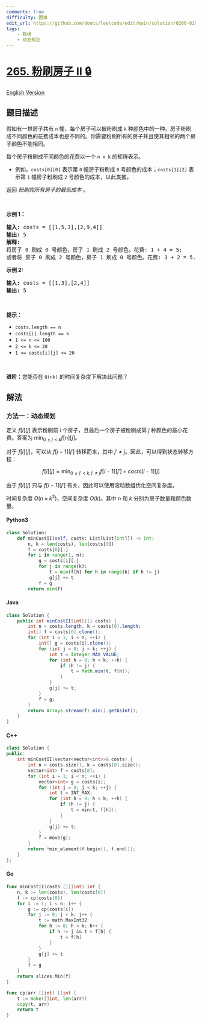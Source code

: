 ```yaml
---
comments: true
difficulty: 困难
edit_url: https://github.com/doocs/leetcode/edit/main/solution/0200-0299/0265.Paint%20House%20II/README.md
tags:
    - 数组
    - 动态规划
---
```


<!-- problem:start -->

# [265. 粉刷房子 II 🔒](https://leetcode.cn/problems/paint-house-ii)

[English Version](/solution/0200-0299/0265.Paint%20House%20II/README_EN.md)

## 题目描述

<!-- description:start -->

<p>假如有一排房子共有&nbsp;<code>n</code>&nbsp;幢，每个房子可以被粉刷成 <code>k</code>&nbsp;种颜色中的一种。房子粉刷成不同颜色的花费成本也是不同的。你需要粉刷所有的房子并且使其相邻的两个房子颜色不能相同。</p>

<p>每个房子粉刷成不同颜色的花费以一个 <code>n x k</code> 的矩阵表示。</p>

<ul>
	<li>例如，<code>costs[0][0]</code> 表示第 <code>0</code>&nbsp;幢房子粉刷成 <code>0</code> 号颜色的成本；<code>costs[1][2]</code>&nbsp;表示第 <code>1</code> 幢房子粉刷成 <code>2</code> 号颜色的成本，以此类推。</li>
</ul>

<p>返回 <em>粉刷完所有房子的最低成本</em>&nbsp;。</p>

<p>&nbsp;</p>

<p><strong>示例 1：</strong></p>

<pre>
<strong>输入: </strong>costs = [[1,5,3],[2,9,4]]
<strong>输出: </strong>5
<strong>解释: 
</strong>将房子 0 刷成 0 号颜色，房子 1 刷成 2 号颜色。花费: 1 + 4 = 5; 
或者将 房子 0 刷成 2 号颜色，房子 1 刷成 0 号颜色。花费: 3 + 2 = 5. </pre>

<p><strong>示例&nbsp;<strong>2:</strong></strong></p>

<pre>
<strong>输入:</strong> costs = [[1,3],[2,4]]
<strong>输出:</strong> 5
</pre>

<p>&nbsp;</p>

<p><strong>提示：</strong></p>

<ul>
	<li><code>costs.length == n</code></li>
	<li><code>costs[i].length == k</code></li>
	<li><code>1 &lt;= n &lt;= 100</code></li>
	<li><code>2 &lt;= k &lt;= 20</code></li>
	<li><code>1 &lt;= costs[i][j] &lt;= 20</code></li>
</ul>

<p>&nbsp;</p>

<p><strong>进阶：</strong>您能否在&nbsp;<code>O(nk)</code> 的时间复杂度下解决此问题？</p>

<!-- description:end -->

## 解法

<!-- solution:start -->

### 方法一：动态规划

定义 $f[i][j]$ 表示粉刷前 $i$ 个房子，且最后一个房子被粉刷成第 $j$ 种颜色的最小花费。答案为 $\min_{0 \leq j < k} f[n][j]$。

对于 $f[i][j]$，可以从 $f[i - 1][j']$ 转移而来，其中 $j' \neq j$。因此，可以得到状态转移方程：

$$
f[i][j] = \min_{0 \leq j' < k, j' \neq j} f[i - 1][j'] + costs[i - 1][j]
$$

由于 $f[i][j]$ 只与 $f[i - 1][j']$ 有关，因此可以使用滚动数组优化空间复杂度。

时间复杂度 $O(n \times k^2)$，空间复杂度 $O(k)$。其中 $n$ 和 $k$ 分别为房子数量和颜色数量。

<!-- tabs:start -->

#### Python3

```python
class Solution:
    def minCostII(self, costs: List[List[int]]) -> int:
        n, k = len(costs), len(costs[0])
        f = costs[0][:]
        for i in range(1, n):
            g = costs[i][:]
            for j in range(k):
                t = min(f[h] for h in range(k) if h != j)
                g[j] += t
            f = g
        return min(f)
```

#### Java

```java
class Solution {
    public int minCostII(int[][] costs) {
        int n = costs.length, k = costs[0].length;
        int[] f = costs[0].clone();
        for (int i = 1; i < n; ++i) {
            int[] g = costs[i].clone();
            for (int j = 0; j < k; ++j) {
                int t = Integer.MAX_VALUE;
                for (int h = 0; h < k; ++h) {
                    if (h != j) {
                        t = Math.min(t, f[h]);
                    }
                }
                g[j] += t;
            }
            f = g;
        }
        return Arrays.stream(f).min().getAsInt();
    }
}
```

#### C++

```cpp
class Solution {
public:
    int minCostII(vector<vector<int>>& costs) {
        int n = costs.size(), k = costs[0].size();
        vector<int> f = costs[0];
        for (int i = 1; i < n; ++i) {
            vector<int> g = costs[i];
            for (int j = 0; j < k; ++j) {
                int t = INT_MAX;
                for (int h = 0; h < k; ++h) {
                    if (h != j) {
                        t = min(t, f[h]);
                    }
                }
                g[j] += t;
            }
            f = move(g);
        }
        return *min_element(f.begin(), f.end());
    }
};
```

#### Go

```go
func minCostII(costs [][]int) int {
	n, k := len(costs), len(costs[0])
	f := cp(costs[0])
	for i := 1; i < n; i++ {
		g := cp(costs[i])
		for j := 0; j < k; j++ {
			t := math.MaxInt32
			for h := 0; h < k; h++ {
				if h != j && t > f[h] {
					t = f[h]
				}
			}
			g[j] += t
		}
		f = g
	}
	return slices.Min(f)
}

func cp(arr []int) []int {
	t := make([]int, len(arr))
	copy(t, arr)
	return t
}
```

<!-- tabs:end -->

<!-- solution:end -->

<!-- problem:end -->
